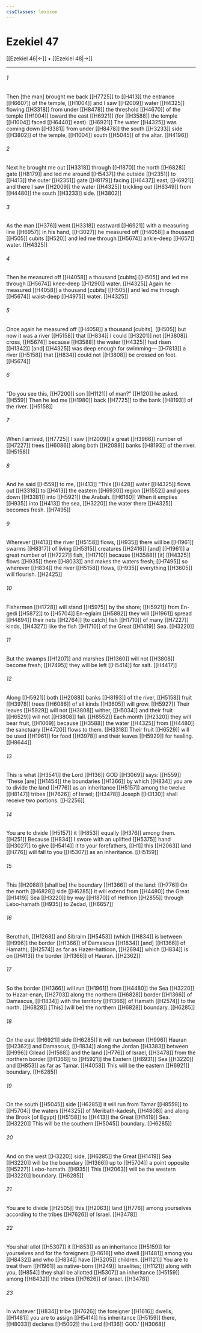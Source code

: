 ```yaml
---
cssClasses: lexicon
---
```


# Ezekiel 47

[[Ezekiel 46|←]] • [[Ezekiel 48|→]]

---

###### 1
Then [the man] brought me back [[H7725]] to [[H413]] the entrance [[H6607]] of the temple, [[H1004]] and I saw [[H2009]] water [[H4325]] flowing [[H3318]] from under [[H8478]] the threshold [[H4670]] of the temple [[H1004]] toward the east [[H6921]] (for [[H3588]] the temple [[H1004]] faced [[H6440]] east). [[H6921]] The water [[H4325]] was coming down [[H3381]] from under [[H8478]] the south [[H3233]] side [[H3802]] of the temple, [[H1004]] south [[H5045]] of the altar. [[H4196]]

###### 2
Next he brought me out [[H3318]] through [[H1870]] the north [[H6828]] gate [[H8179]] and led me around [[H5437]] the outside [[H2351]] to [[H413]] the outer [[H2351]] gate [[H8179]] facing [[H6437]] east, [[H6921]] and there I saw [[H2009]] the water [[H4325]] trickling out [[H6349]] from [[H4480]] the south [[H3233]] side. [[H3802]]

###### 3
As the man [[H376]] went [[H3318]] eastward [[H6921]] with a measuring line [[H6957]] in his hand, [[H3027]] he measured off [[H4058]] a thousand [[H505]] cubits [[H520]] and led me through [[H5674]] ankle-deep [[H657]] water. [[H4325]]

###### 4
Then he measured off [[H4058]] a thousand [cubits] [[H505]] and led me through [[H5674]] knee-deep [[H1290]] water. [[H4325]] Again he measured [[H4058]] a thousand [cubits] [[H505]] and led me through [[H5674]] waist-deep [[H4975]] water. [[H4325]]

###### 5
Once again he measured off [[H4058]] a thousand [cubits], [[H505]] but now it was a river [[H5158]] that [[H834]] I could [[H3201]] not [[H3808]] cross, [[H5674]] because [[H3588]] the water [[H4325]] had risen [[H1342]] [and] [[H4325]] was deep enough for swimming— [[H7813]] a river [[H5158]] that [[H834]] could not [[H3808]] be crossed on foot. [[H5674]]

###### 6
“Do you see this, [[H7200]] son [[H1121]] of man?” [[H120]] he asked. [[H559]] Then he led me [[H1980]] back [[H7725]] to the bank [[H8193]] of the river. [[H5158]]

###### 7
When I arrived, [[H7725]] I saw [[H2009]] a great [[H3966]] number of [[H7227]] trees [[H6086]] along both [[H2088]] banks [[H8193]] of the river. [[H5158]]

###### 8
And he said [[H559]] to me, [[H413]] “This [[H428]] water [[H4325]] flows out [[H3318]] to [[H413]] the eastern [[H6930]] region [[H1552]] and goes down [[H3381]] into [[H5921]] the Arabah. [[H6160]] When it empties [[H935]] into [[H413]] the sea, [[H3220]] the water there [[H4325]] becomes fresh. [[H7495]]

###### 9
Wherever [[H413]] the river [[H5158]] flows, [[H935]] there will be [[H1961]] swarms [[H8317]] of living [[H5315]] creatures [[H2416]] [and] [[H1961]] a great number of [[H7227]] fish, [[H1710]] because [[H3588]] [it] [[H4325]] flows [[H935]] there [[H8033]] and makes the waters fresh; [[H7495]] so wherever [[H834]] the river [[H5158]] flows, [[H935]] everything [[H3605]] will flourish. [[H2425]]

###### 10
Fishermen [[H1728]] will stand [[H5975]] by the shore; [[H5921]] from En-gedi [[H5872]] to [[H5704]] En-eglaim [[H5882]] they will [[H1961]] spread [[H4894]] their nets [[H2764]] [to catch] fish [[H1710]] of many [[H7227]] kinds, [[H4327]] like the fish [[H1710]] of the Great [[H1419]] Sea. [[H3220]]

###### 11
But the swamps [[H1207]] and marshes [[H1360]] will not [[H3808]] become fresh; [[H7495]] they will be left [[H5414]] for salt. [[H4417]]

###### 12
Along [[H5921]] both [[H2088]] banks [[H8193]] of the river, [[H5158]] fruit [[H3978]] trees [[H6086]] of all kinds [[H3605]] will grow. [[H5927]] Their leaves [[H5929]] will not [[H3808]] wither, [[H5034]] and their fruit [[H6529]] will not [[H3808]] fail. [[H8552]] Each month [[H2320]] they will bear fruit, [[H1069]] because [[H3588]] the water [[H4325]] from [[H4480]] the sanctuary [[H4720]] flows to them. [[H3318]] Their fruit [[H6529]] will be used [[H1961]] for food [[H3978]] and their leaves [[H5929]] for healing. [[H8644]]

###### 13
This is what [[H3541]] the Lord [[H136]] GOD [[H3069]] says: [[H559]] ‘These [are] [[H1454]] the boundaries [[H1366]] by which [[H834]] you are to divide the land [[H776]] as an inheritance [[H5157]] among the twelve [[H8147]] tribes [[H7626]] of Israel; [[H3478]] Joseph [[H3130]] shall receive two portions. [[H2256]]

###### 14
You are to divide [[H5157]] it [[H853]] equally [[H376]] among them. [[H251]] Because [[H834]] I swore with an uplifted [[H5375]] hand [[H3027]] to give [[H5414]] it to your forefathers, [[H1]] this [[H2063]] land [[H776]] will fall to you [[H5307]] as an inheritance. [[H5159]]

###### 15
This [[H2088]] [shall be] the boundary [[H1366]] of the land: [[H776]] On the north [[H6828]] side [[H6285]] it will extend from [[H4480]] the Great [[H1419]] Sea [[H3220]] by way [[H1870]] of Hethlon [[H2855]] through Lebo-hamath [[H935]] to Zedad, [[H6657]]

###### 16
Berothah, [[H1268]] and Sibraim [[H5453]] (which [[H834]] is between [[H996]] the border [[H1366]] of Damascus [[H1834]] [and] [[H1366]] of Hamath), [[H2574]] as far as Hazer-hatticon, [[H2694]] which [[H834]] is on [[H413]] the border [[H1366]] of Hauran. [[H2362]]

###### 17
So the border [[H1366]] will run [[H1961]] from [[H4480]] the Sea [[H3220]] to  Hazar-enan, [[H2703]] along the northern [[H6828]] border [[H1366]] of Damascus, [[H1834]] with the territory [[H1366]] of Hamath [[H2574]] to the north. [[H6828]] [This] [will be] the northern [[H6828]] boundary. [[H6285]]

###### 18
On the east [[H6921]] side [[H6285]] it will run between [[H996]] Hauran [[H2362]] and Damascus, [[H1834]] along the Jordan [[H3383]] between [[H996]] Gilead [[H1568]] and the land [[H776]] of Israel, [[H3478]] from the northern border [[H1366]] to [[H5921]] the Eastern [[H6931]] Sea [[H3220]] and [[H853]] as far as Tamar. [[H4058]] This will be the eastern [[H6921]] boundary. [[H6285]]

###### 19
On the south [[H5045]] side [[H6285]] it will run from Tamar [[H8559]] to [[H5704]] the waters [[H4325]] of Meribath-kadesh, [[H4808]] and along the Brook [of Egypt] [[H5158]] to [[H413]] the Great [[H1419]] Sea. [[H3220]] This will be the southern [[H5045]] boundary. [[H6285]]

###### 20
And on the west [[H3220]] side, [[H6285]] the Great [[H1419]] Sea [[H3220]] will be the boundary [[H1366]] up to [[H5704]] a point opposite [[H5227]] Lebo-hamath. [[H935]] This [[H2063]] will be the western [[H3220]] boundary. [[H6285]]

###### 21
You are to divide [[H2505]] this [[H2063]] land [[H776]] among yourselves  according to the tribes [[H7626]] of Israel. [[H3478]]

###### 22
You shall allot [[H5307]] it [[H853]] as an inheritance [[H5159]] for yourselves  and for the foreigners [[H1616]] who dwell [[H1481]] among you [[H8432]] and who [[H834]] have [[H3205]] children. [[H1121]] You are to treat them [[H1961]] as native-born [[H249]] Israelites; [[H1121]] along with you, [[H854]] they shall be allotted [[H5307]] an inheritance [[H5159]] among [[H8432]] the tribes [[H7626]] of Israel. [[H3478]]

###### 23
In whatever [[H834]] tribe [[H7626]] the foreigner [[H1616]] dwells, [[H1481]] you are to assign [[H5414]] his inheritance [[H5159]] there, [[H8033]] declares [[H5002]] the Lord [[H136]] GOD.’ [[H3068]]

